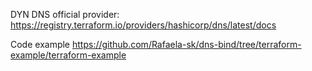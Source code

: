 DYN DNS official provider: https://registry.terraform.io/providers/hashicorp/dns/latest/docs

Code example https://github.com/Rafaela-sk/dns-bind/tree/terraform-example/terraform-example
